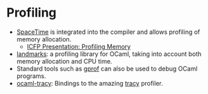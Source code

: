 # Profiling

* [SpaceTime](https://caml.inria.fr/pub/docs/manual-ocaml/spacetime.html)
is integrated into the compiler and allows profiling of memory allocation.
  * [ICFP Presentation: Profiling Memory](https://www.youtube.com/watch?v=wX4m8yqbuqE)
* [landmarks](https://github.com/LexiFi/landmarks): a profiling library for OCaml,
taking into account both
memory allocation and CPU time.
* Standard tools such as [gprof](https://sourceware.org/binutils/docs/gprof/)
can also be used to debug OCaml programs.
* [ocaml-tracy](https://github.com/AestheticIntegration/ocaml-tracy):
Bindings to the amazing [tracy](https://github.com/wolfpld/tracy) profiler.
